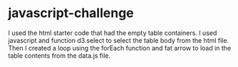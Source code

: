 # javascript-challenge
 
 I used the html starter code that had the empty table containers. I used javascript and function d3.select to select the table body from the html file. Then I created a loop using the forEach function and fat arrow to load in the table contents from the data.js file. 

 

